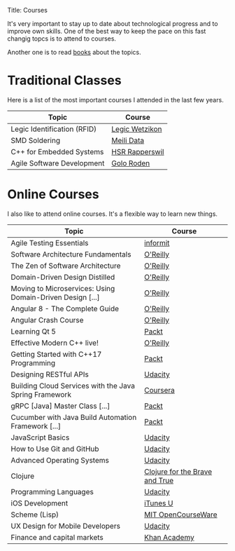 Title: Courses

It's very important to stay up to date about technological progress and to improve own skills. One of the best way to keep the pace on this fast changig topcs is to attend to courses.

Another one is to read [books]({filename}/pages/books.md) about the topics.

Traditional Classes
===================
Here is a list of the most important courses I attended in the last few years.


| Topic                       | Course                                  |
|-----------------------------|-----------------------------------------|
| Legic Identification (RFID) | [Legic Wetzikon](http://www.legic.com/) |
| SMD Soldering               | [Meili Data](http://www.meili-data.ch/) |
| C++ for Embedded Systems    | [HSR Rapperswil](http://www.hsr.ch/)    |
| Agile Software Development  | [Golo Roden](https://www.thenativeweb.io) |


Online Courses
==============
I also like to attend online courses. It's a flexible way to learn new things.

| Topic                                  | Course                                                                                             |
|----------------------------------------|----------------------------------------------------------------------------------------------------|
| Agile Testing Essentials               | [informit](https://www.informit.com/store/agile-testing-essentials-livelessons-video-training-9780134683263) |
| Software Architecture Fundamentals     | [O'Reilly](https://www.oreilly.com/library/view/software-architecture-fundamentals/9781491998991/) |
| The Zen of Software Architecture       | [O'Reilly](https://www.oreilly.com/library/view/the-zen-of/9781491934913/)                         |
| Domain-Driven Design Distilled         | [O'Reilly](https://www.oreilly.com/library/view/domain-driven-design-distilled/9780134593449/)     |
| Moving to Microservices: Using Domain-Driven Design [...] | [O'Reilly](https://www.oreilly.com/library/view/moving-to-microservices/9780134779270/) |
| Angular 8 - The Complete Guide         | [O'Reilly](https://www.oreilly.com/library/view/angular-8-/9781788998437/) |
| Angular Crash Course                   | [O'Reilly](https://www.oreilly.com/library/view/angular-crash-course/9781800209824/) |
| Learning Qt 5                          | [Packt](https://www.packtpub.com/application-development/learning-qt-5-video)                      |
| Effective Modern C++ live!             | [O'Reilly](https://www.oreilly.com/pub/e/3357)                                                     |
| Getting Started with C++17 Programming | [Packt](https://www.packtpub.com/application-development/getting-started-c17-programming-video)    |
| Designing RESTful APIs                 | [Udacity](https://www.udacity.com)                                                                 |
| Building Cloud Services with the Java Spring Framework | [Coursera](https://www.coursera.org/learn/cloud-services-java-spring-framework)    |
| gRPC [Java] Master Class [...]  |[Packt](https://www.packtpub.com/product/grpc-java-master-class-build-modern-api-and-microservices-video/9781838558048)|
| Cucumber with Java Build Automation Framework [...]    | [Packt](https://www.packtpub.com/application-development/cucumber-java-build-automation-framework-less-code-video) |
| JavaScript Basics               | [Udacity](https://www.udacity.com)                                                                        |
| How to Use Git and GitHub       | [Udacity](https://www.udacity.com)                                                                        |
| Advanced Operating Systems      | [Udacity](https://www.udacity.com)                                                                        |
| Clojure                         | [Clojure for the Brave and True](http://www.braveclojure.com/)                                            |
| Programming Languages           | [Udacity](https://www.udacity.com/course/cs262)                                                           |
| iOS Development                 | [iTunes U](https://itunes.apple.com/us/course/developing-ios-7-apps-for/id733644550)                      |
| Scheme (Lisp) | [MIT OpenCourseWare](http://ocw.mit.edu/courses/electrical-engineering-and-computer-science/6-001-structure-and-interpretation-of-computer-programs-spring-2005/video-lectures/) |
| UX Design for Mobile Developers | [Udacity](https://www.udacity.com/course/ud849)                                                           |
| Finance and capital markets     | [Khan Academy](https://www.khanacademy.org/economics-finance-domain/core-finance)                         |
